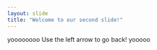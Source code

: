 ```yaml
---
layout: slide
title: "Welcome to our second slide!"
---
```

yoooooooo
Use the left arrow to go back!
yooooo
